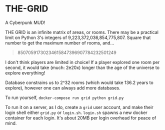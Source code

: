 # THE-GRID
A Cyberpunk MUD!

THE GRID is an infinite matrix of areas, or rooms. There may be a practical limit on Python 3's integers of 9,223,372,036,854,775,807. Square that number to get the maximum number of rooms, and...

> 85070591730234615847396907784232501249

I don't think players are limited in choice! If a player explored one room per second, it would take (much: 2e20x) longer than the age of the universe to explore everything!

Database constrains us to 2^32 rooms (which would take 136.2 years to explore), however one can always add more databases.

To run yourself, `docker-compose run grid python grid.py`

To run it on a server, as I do, create a `grid` user account, and make their login shell either `grid.py` or `login.sh`. `login.sh` spawns a new docker container for each login. It's about 20MB per login overhead for peace of mind.
